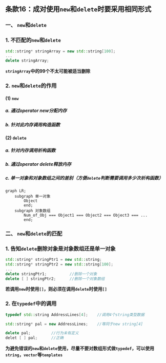 ##  条款16：成对使用`new`和`delete`时要采用相同形式

### 一、 `new`和`delete`

### 1. 不匹配的`new`和`delete`

```C++
std::string* stringArray = new std::string[100];
...
delete stringArray;
```

**`stringArray`中的99个不太可能被适当删除**



### 2. `new`和`delete`的作用

#### (1) `new`

##### a. 通过$operator\ new$分配内存

##### b. 针对此内存调用构造函数

#### (2) `delete`

##### a. 针对内存调用析构函数

##### b. 通过$operator\ delete$释放内存

##### c. 单一对象和对象数组之间的差别（方便`delete`判断需要调用多少次析构函数）

```mermaid
graph LR;
    subgraph 单一对象
        Object
        end;
    subgraph 对象数组
        Num_of_Obj === Object1 === Object2 === Object3 === ...
        end;
```



### 二、 `new`和`delete`的匹配

### 1. 告知`delete`删除对象是对象数组还是单一对象

```C++
std::string* stringPtr1 = new std::string;
std::string* stringPtr2 = new std::string[100];
...
delete stringPtr1;			//删除一个对象
delete [ ] stringPtr2;		//删除一个对象数组
```

**若调用`new`时使用`[]`，则必须在调用`delete`时使用`[]`**



### 2. 在`typedef`中的调用

```C++
typedef std::string AddressLines[4];	//调用4个string类型数据

std::string* pal = new AddressLines;	//等同于new string[4]

delete pal;			//行为未有定义
delet [ ] pal;		//正确
```

**为避免错误的`new`和`delete`使用，尽量不要对数组形式做`typedef`，可以使用`string`，`vector`等`templates​`**